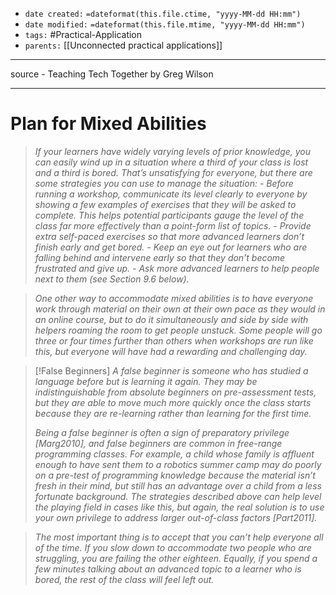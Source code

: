 - `date created:` `=dateformat(this.file.ctime, "yyyy-MM-dd HH:mm")`
- `date modified:` `=dateformat(this.file.mtime, "yyyy-MM-dd HH:mm")`
- `tags:` #Practical-Application
- `parents:` [[Unconnected practical applications]]

***

source - Teaching Tech Together by Greg Wilson

***

# Plan for Mixed Abilities

> *If your learners have widely varying levels of prior knowledge, you can easily wind up in a situation where a third of your class is lost and a third is bored. Thatʼs unsatisfying for everyone, but there are some strategies you can use to manage the situation:
    - Before running a workshop, communicate its level clearly to everyone by showing a few examples of exercises that they will be asked to complete. This helps potential participants gauge the level of the class far more effectively than a point-form list of topics.
    - Provide extra self-paced exercises so that more advanced learners donʼt finish early and get bored.
    - Keep an eye out for learners who are falling behind and intervene early so that they donʼt become frustrated and give up.
    - Ask more advanced learners to help people next to them (see Section 9.6 below).*

> *One other way to accommodate mixed abilities is to have everyone work through material on their own at their own pace as they would in an online course, but to do it simultaneously and side by side with helpers roaming the room to get people unstuck. Some people will go three or four times further than others when workshops are run like this, but everyone will have had a rewarding and challenging day.*

> [!False Beginners]
> *A false beginner is someone who has studied a language before but is learning it again. They may be indistinguishable from absolute beginners on pre-assessment tests, but they are able to move much more quickly once the class starts because they are re-learning rather than learning for the first time.*
> 
> *Being a false beginner is often a sign of preparatory privilege \[Marg2010\], and false beginners are common in free-range programming classes. For example, a child whose family is affluent enough to have sent them to a robotics summer camp may do poorly on a pre-test of programming knowledge because the material isnʼt fresh in their mind, but still has an advantage over a child from a less fortunate background. The strategies described above can help level the playing field in cases like this, but again, the real solution is to use your own privilege to address larger out-of-class factors \[Part2011\].*

> *The most important thing is to accept that you canʼt help everyone all of the time. If you slow down to accommodate two people who are struggling, you are failing the other eighteen. Equally, if you spend a few minutes talking about an advanced topic to a learner who is bored, the rest of the class will feel left out.*

